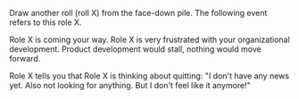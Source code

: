 Draw another roll (roll X) from the face-down pile. The following event refers to this role X.

Role X is coming your way. Role X is very frustrated with your organizational development. Product development would stall, nothing would move forward.

Role X tells you that Role X is thinking about quitting: &quot;I don't have any news yet. Also not looking for anything. But I don't feel like it anymore!&quot;
